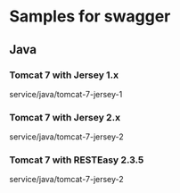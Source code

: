 # Samples for swagger

## Java

### Tomcat 7 with Jersey 1.x
service/java/tomcat-7-jersey-1

### Tomcat 7 with Jersey 2.x
service/java/tomcat-7-jersey-2

### Tomcat 7 with RESTEasy 2.3.5
service/java/tomcat-7-jersey-2
